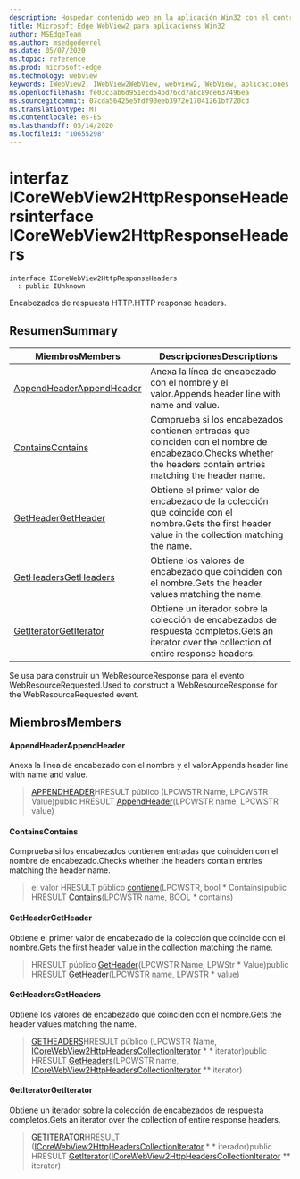 ```yaml
---
description: Hospedar contenido web en la aplicación Win32 con el control Microsoft Edge WebView2
title: Microsoft Edge WebView2 para aplicaciones Win32
author: MSEdgeTeam
ms.author: msedgedevrel
ms.date: 05/07/2020
ms.topic: reference
ms.prod: microsoft-edge
ms.technology: webview
keywords: IWebView2, IWebView2WebView, webview2, WebView, aplicaciones Win32, Win32, Edge, ICoreWebView2, ICoreWebView2Controller, control de explorador, HTML Edge
ms.openlocfilehash: fe03c3ab6d951ecd54bd76cd7abc89de637496ea
ms.sourcegitcommit: 07cda56425e5fdf90eeb3972e17041261bf720cd
ms.translationtype: MT
ms.contentlocale: es-ES
ms.lasthandoff: 05/14/2020
ms.locfileid: "10655298"
---
```

# <span data-ttu-id="89074-104">interfaz ICoreWebView2HttpResponseHeaders</span><span class="sxs-lookup"><span data-stu-id="89074-104">interface ICoreWebView2HttpResponseHeaders</span></span> 

```
interface ICoreWebView2HttpResponseHeaders
  : public IUnknown
```

<span data-ttu-id="89074-105">Encabezados de respuesta HTTP.</span><span class="sxs-lookup"><span data-stu-id="89074-105">HTTP response headers.</span></span>

## <span data-ttu-id="89074-106">Resumen</span><span class="sxs-lookup"><span data-stu-id="89074-106">Summary</span></span>

 <span data-ttu-id="89074-107">Miembros</span><span class="sxs-lookup"><span data-stu-id="89074-107">Members</span></span>                        | <span data-ttu-id="89074-108">Descripciones</span><span class="sxs-lookup"><span data-stu-id="89074-108">Descriptions</span></span>
--------------------------------|---------------------------------------------
[<span data-ttu-id="89074-109">AppendHeader</span><span class="sxs-lookup"><span data-stu-id="89074-109">AppendHeader</span></span>](#appendheader) | <span data-ttu-id="89074-110">Anexa la línea de encabezado con el nombre y el valor.</span><span class="sxs-lookup"><span data-stu-id="89074-110">Appends header line with name and value.</span></span>
[<span data-ttu-id="89074-111">Contains</span><span class="sxs-lookup"><span data-stu-id="89074-111">Contains</span></span>](#contains) | <span data-ttu-id="89074-112">Comprueba si los encabezados contienen entradas que coinciden con el nombre de encabezado.</span><span class="sxs-lookup"><span data-stu-id="89074-112">Checks whether the headers contain entries matching the header name.</span></span>
[<span data-ttu-id="89074-113">GetHeader</span><span class="sxs-lookup"><span data-stu-id="89074-113">GetHeader</span></span>](#getheader) | <span data-ttu-id="89074-114">Obtiene el primer valor de encabezado de la colección que coincide con el nombre.</span><span class="sxs-lookup"><span data-stu-id="89074-114">Gets the first header value in the collection matching the name.</span></span>
[<span data-ttu-id="89074-115">GetHeaders</span><span class="sxs-lookup"><span data-stu-id="89074-115">GetHeaders</span></span>](#getheaders) | <span data-ttu-id="89074-116">Obtiene los valores de encabezado que coinciden con el nombre.</span><span class="sxs-lookup"><span data-stu-id="89074-116">Gets the header values matching the name.</span></span>
[<span data-ttu-id="89074-117">GetIterator</span><span class="sxs-lookup"><span data-stu-id="89074-117">GetIterator</span></span>](#getiterator) | <span data-ttu-id="89074-118">Obtiene un iterador sobre la colección de encabezados de respuesta completos.</span><span class="sxs-lookup"><span data-stu-id="89074-118">Gets an iterator over the collection of entire response headers.</span></span>

<span data-ttu-id="89074-119">Se usa para construir un WebResourceResponse para el evento WebResourceRequested.</span><span class="sxs-lookup"><span data-stu-id="89074-119">Used to construct a WebResourceResponse for the WebResourceRequested event.</span></span>

## <span data-ttu-id="89074-120">Miembros</span><span class="sxs-lookup"><span data-stu-id="89074-120">Members</span></span>

#### <span data-ttu-id="89074-121">AppendHeader</span><span class="sxs-lookup"><span data-stu-id="89074-121">AppendHeader</span></span> 

<span data-ttu-id="89074-122">Anexa la línea de encabezado con el nombre y el valor.</span><span class="sxs-lookup"><span data-stu-id="89074-122">Appends header line with name and value.</span></span>

> <span data-ttu-id="89074-123">[APPENDHEADER](#appendheader)HRESULT público (LPCWSTR Name, LPCWSTR Value)</span><span class="sxs-lookup"><span data-stu-id="89074-123">public HRESULT [AppendHeader](#appendheader)(LPCWSTR name, LPCWSTR value)</span></span>

#### <span data-ttu-id="89074-124">Contains</span><span class="sxs-lookup"><span data-stu-id="89074-124">Contains</span></span> 

<span data-ttu-id="89074-125">Comprueba si los encabezados contienen entradas que coinciden con el nombre de encabezado.</span><span class="sxs-lookup"><span data-stu-id="89074-125">Checks whether the headers contain entries matching the header name.</span></span>

> <span data-ttu-id="89074-126">el valor HRESULT público [contiene](#contains)(LPCWSTR, bool \* Contains)</span><span class="sxs-lookup"><span data-stu-id="89074-126">public HRESULT [Contains](#contains)(LPCWSTR name, BOOL \* contains)</span></span>

#### <span data-ttu-id="89074-127">GetHeader</span><span class="sxs-lookup"><span data-stu-id="89074-127">GetHeader</span></span> 

<span data-ttu-id="89074-128">Obtiene el primer valor de encabezado de la colección que coincide con el nombre.</span><span class="sxs-lookup"><span data-stu-id="89074-128">Gets the first header value in the collection matching the name.</span></span>

> <span data-ttu-id="89074-129">HRESULT público [GetHeader](#getheader)(LPCWSTR Name, LPWStr \* Value)</span><span class="sxs-lookup"><span data-stu-id="89074-129">public HRESULT [GetHeader](#getheader)(LPCWSTR name, LPWSTR \* value)</span></span>

#### <span data-ttu-id="89074-130">GetHeaders</span><span class="sxs-lookup"><span data-stu-id="89074-130">GetHeaders</span></span> 

<span data-ttu-id="89074-131">Obtiene los valores de encabezado que coinciden con el nombre.</span><span class="sxs-lookup"><span data-stu-id="89074-131">Gets the header values matching the name.</span></span>

> <span data-ttu-id="89074-132">[GETHEADERS](#getheaders)HRESULT público (LPCWSTR Name, [ICoreWebView2HttpHeadersCollectionIterator](icorewebview2httpheaderscollectioniterator.md) \* \* iterator)</span><span class="sxs-lookup"><span data-stu-id="89074-132">public HRESULT [GetHeaders](#getheaders)(LPCWSTR name, [ICoreWebView2HttpHeadersCollectionIterator](icorewebview2httpheaderscollectioniterator.md) \*\* iterator)</span></span>

#### <span data-ttu-id="89074-133">GetIterator</span><span class="sxs-lookup"><span data-stu-id="89074-133">GetIterator</span></span> 

<span data-ttu-id="89074-134">Obtiene un iterador sobre la colección de encabezados de respuesta completos.</span><span class="sxs-lookup"><span data-stu-id="89074-134">Gets an iterator over the collection of entire response headers.</span></span>

> <span data-ttu-id="89074-135">[GETITERATOR](#getiterator)HRESULT ([ICoreWebView2HttpHeadersCollectionIterator](icorewebview2httpheaderscollectioniterator.md) \* \* iterador)</span><span class="sxs-lookup"><span data-stu-id="89074-135">public HRESULT [GetIterator](#getiterator)([ICoreWebView2HttpHeadersCollectionIterator](icorewebview2httpheaderscollectioniterator.md) \*\* iterator)</span></span>

